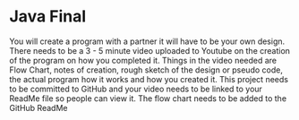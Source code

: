 # Java Final
You will create a program with a partner it will have to be your own design. 
There needs to be a 3 - 5 minute video uploaded to Youtube on the creation of the program on how you completed it.
Things in the video needed are Flow Chart, notes of creation, rough sketch of the design or pseudo code, the actual program how it works and how you created it.
This project needs to be committed to GitHub and your video needs to be linked to your ReadMe file so people can view it.
The flow chart needs to be added to the GitHub ReadMe 
